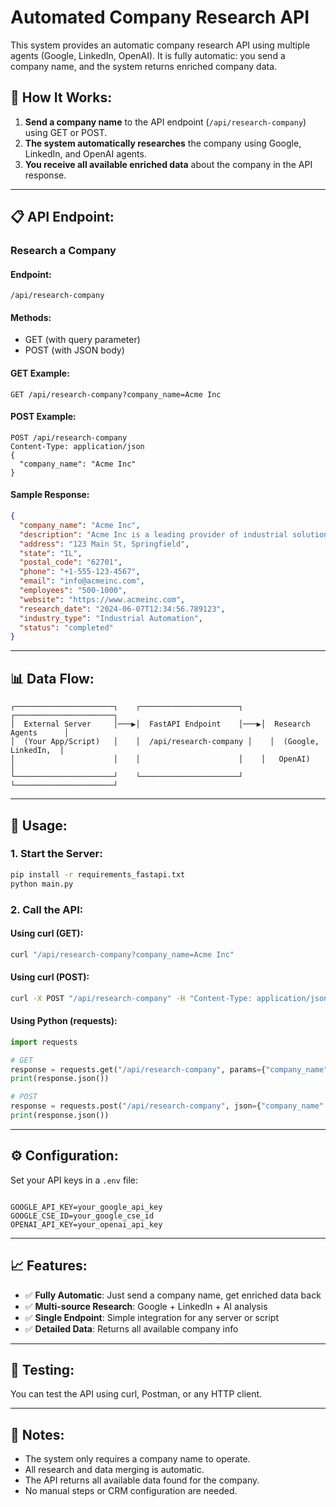 # Automated Company Research API

This system provides an automatic company research API using multiple agents (Google, LinkedIn, OpenAI). It is fully automatic: you send a company name, and the system returns enriched company data.

## 🚀 **How It Works:**

1. **Send a company name** to the API endpoint (`/api/research-company`) using GET or POST.
2. **The system automatically researches** the company using Google, LinkedIn, and OpenAI agents.
3. **You receive all available enriched data** about the company in the API response.

---

## 📋 **API Endpoint:**

### **Research a Company**

#### **Endpoint:**
```
/api/research-company
```

#### **Methods:**
- GET (with query parameter)
- POST (with JSON body)

#### **GET Example:**
```
GET /api/research-company?company_name=Acme Inc
```

#### **POST Example:**
```
POST /api/research-company
Content-Type: application/json
{
  "company_name": "Acme Inc"
}
```

#### **Sample Response:**
```json
{
  "company_name": "Acme Inc",
  "description": "Acme Inc is a leading provider of industrial solutions and automation.",
  "address": "123 Main St, Springfield",
  "state": "IL",
  "postal_code": "62701",
  "phone": "+1-555-123-4567",
  "email": "info@acmeinc.com",
  "employees": "500-1000",
  "website": "https://www.acmeinc.com",
  "research_date": "2024-06-07T12:34:56.789123",
  "industry_type": "Industrial Automation",
  "status": "completed"
}
```

---

## 📊 **Data Flow:**

```
┌──────────────────────┐    ┌──────────────────────┐    ┌──────────────────────┐
│  External Server     │───▶│  FastAPI Endpoint    │───▶│  Research Agents      │
│  (Your App/Script)   │    │  /api/research-company │    │  (Google, LinkedIn,  │
│                      │    │                      │    │   OpenAI)             │
└──────────────────────┘    └──────────────────────┘    └──────────────────────┘
```

---

## 🚀 **Usage:**

### **1. Start the Server:**
```bash
pip install -r requirements_fastapi.txt
python main.py
```

### **2. Call the API:**

#### **Using curl (GET):**
```bash
curl "/api/research-company?company_name=Acme Inc"
```

#### **Using curl (POST):**
```bash
curl -X POST "/api/research-company" -H "Content-Type: application/json" -d '{"company_name": "Acme Inc"}'
```

#### **Using Python (requests):**
```python
import requests

# GET
response = requests.get("/api/research-company", params={"company_name": "Acme Inc"})
print(response.json())

# POST
response = requests.post("/api/research-company", json={"company_name": "Acme Inc"})
print(response.json())
```

---

## ⚙️ **Configuration:**

Set your API keys in a `.env` file:
```

GOOGLE_API_KEY=your_google_api_key
GOOGLE_CSE_ID=your_google_cse_id
OPENAI_API_KEY=your_openai_api_key
```

---

## 📈 **Features:**

- ✅ **Fully Automatic**: Just send a company name, get enriched data back
- ✅ **Multi-source Research**: Google + LinkedIn + AI analysis
- ✅ **Single Endpoint**: Simple integration for any server or script
- ✅ **Detailed Data**: Returns all available company info

---

## 🧪 **Testing:**

You can test the API using curl, Postman, or any HTTP client.

---

## 📝 **Notes:**
- The system only requires a company name to operate.
- All research and data merging is automatic.
- The API returns all available data found for the company.
- No manual steps or CRM configuration are needed. 
